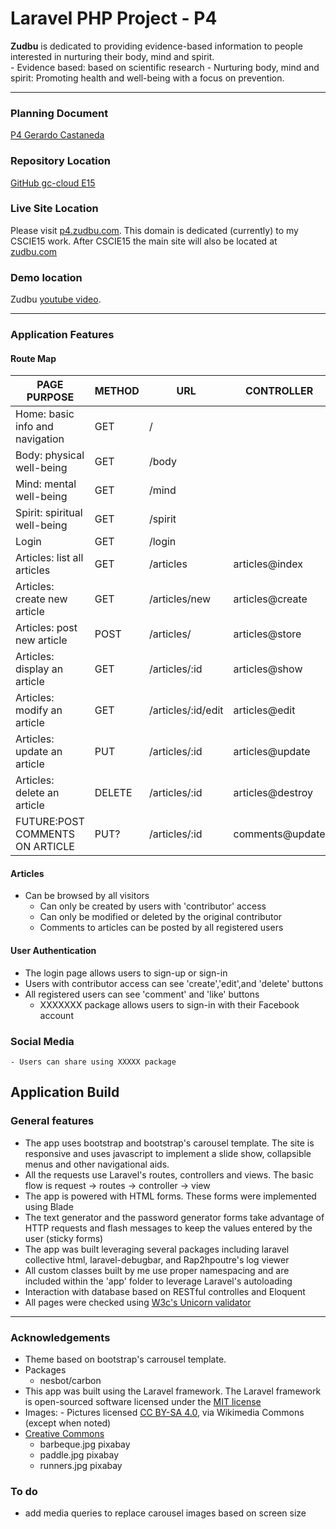 # Laravel PHP Project - P4

**Zudbu** is dedicated to providing evidence-based information to people interested in nurturing their body, mind and spirit.  
	- Evidence based: based on scientific research
	- Nurturing body, mind and spirit: Promoting health and well-being with a focus on prevention.

***

### Planning Document
[P4 Gerardo Castaneda](https://docs.google.com/document/d/1rWIdzVCenmaKI4ymeBS9thRywOPw0vuIh7tHsz6Q9Qg/edit?usp=sharing)

### Repository Location
[GitHub gc-cloud E15](https://github.com/gc-cloud/E15P4)

### Live Site Location
Please visit [p4.zudbu.com](http://p4.zudbu.com).  This domain is dedicated (currently) to my CSCIE15 work.  After CSCIE15 the main site will also be located at [zudbu.com](http://zudbu.com)

### Demo location
Zudbu [youtube video](https://youtu.be/AZXvgetbxvw).

***

### Application Features
#### Route Map


|                PAGE PURPOSE     | METHOD|   URL 	          |  CONTROLLER    |
|---------------------------------|-------|-------------------|----------------|
| Home: basic info and navigation	| GET   | /                 |                |
| Body: physical well-being       | GET   | /body             |                |
| Mind: mental well-being    	    | GET   | /mind             |                |
| Spirit: spiritual well-being    | GET   | /spirit           |                |
| Login 	                        | GET	  | /login            |   			       |
| Articles: list all articles     | GET   | /articles         |articles@index  |
| Articles: create  new article	  | GET 	| /articles/new     |articles@create |
| Articles: post new article      | POST  | /articles/        |articles@store  |
| Articles: display an article    | GET   | /articles/:id     |articles@show   |
| Articles: modify an article     | GET   | /articles/:id/edit|articles@edit   |
| Articles: update an article     | PUT   | /articles/:id     |articles@update |
| Articles: delete an article     | DELETE| /articles/:id     |articles@destroy|
| FUTURE:POST COMMENTS ON ARTICLE | PUT?  | /articles/:id     |comments@update |

#### Articles
  - Can be browsed by all visitors
	- Can only be created by users with 'contributor' access
	- Can only be modified or deleted by the original contributor
	- Comments to articles can be posted by all registered users

#### User Authentication
  - The login page allows users to sign-up or sign-in
  - Users with contributor access can see 'create','edit',and 'delete'
	 buttons
  - All registered users can see 'comment' and 'like' buttons
	- XXXXXXX package allows users to sign-in with their Facebook account

### Social Media
	- Users can share using XXXXX package

## Application Build
### General features
- The app uses bootstrap and bootstrap's carousel template.  The site is responsive
and uses javascript to implement a slide show, collapsible menus and other navigational aids.
- All the requests use Laravel's routes, controllers and views.  The basic flow is
  request -> routes -> controller -> view
- The app is powered with HTML forms.  These forms were implemented using Blade
- The text generator and the password generator forms take advantage of HTTP
 requests and  flash messages to keep the values entered by the user (sticky forms)
- The app was built leveraging several packages including  laravel collective html,
laravel-debugbar, and Rap2hpoutre's log viewer
- All custom classes built by me use proper namespacing and are included within the
  'app' folder to leverage Laravel's autoloading
- Interaction with database based on RESTful controlles and Eloquent
- All pages were checked using [W3c's Unicorn validator](https://validator.w3.org/)

***

### Acknowledgements
- Theme based on bootstrap's carrousel template.
- Packages
	- nesbot/carbon
- This app was built using the Laravel framework. The Laravel framework is open-sourced software licensed under the [MIT license](http://opensource.org/licenses/MIT)
- Images:  - Pictures licensed [CC BY-SA 4.0](http://creativecommons.org/licenses/by-sa/4.0), via       Wikimedia Commons (except when noted)
- [Creative Commons](https://creativecommons.org/publicdomain/zero/1.0/deed.en)
	- barbeque.jpg pixabay
	- paddle.jpg pixabay  
	- runners.jpg pixabay

### To do
- add media queries to replace carousel images based on screen size
